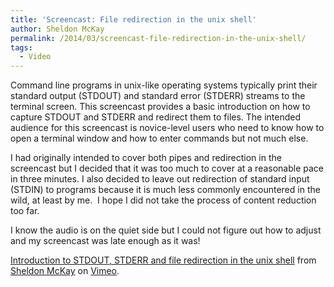 ```yaml
---
title: 'Screencast: File redirection in the unix shell'
author: Sheldon McKay
permalink: /2014/03/screencast-file-redirection-in-the-unix-shell/
tags:
  - Video
---
```

Command line programs in unix-like operating systems typically print their standard output (STDOUT) and standard error (STDERR) streams to the terminal screen. This screencast provides a basic introduction on how to capture STDOUT and STDERR and redirect them to files. The intended audience for this screencast is novice-level users who need to know how to open a terminal window and how to enter commands but not much else.

I had originally intended to cover both pipes and redirection in the screencast but I decided that it was too much to cover at a reasonable pace in three minutes. I also decided to leave out redirection of standard input (STDIN) to programs because it is much less commonly encountered in the wild, at least by me.  I hope I did not take the process of content reduction too far.

I know the audio is on the quiet side but I could not figure out how to adjust and my screencast was late enough as it was!



[Introduction to STDOUT, STDERR and file redirection in the unix shell][1] from [Sheldon McKay][2] on [Vimeo][3].

 [1]: http://vimeo.com/89500734
 [2]: http://vimeo.com/user26073031
 [3]: https://vimeo.com
